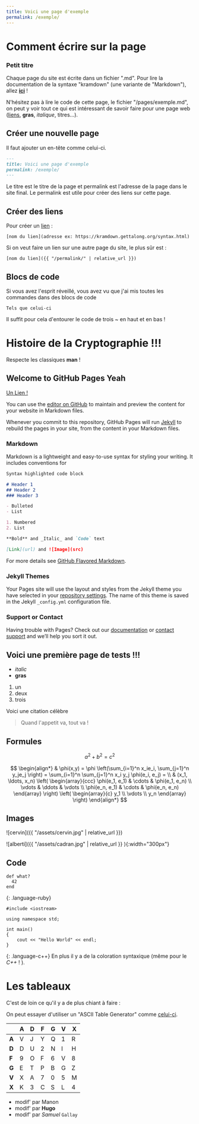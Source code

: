 ```yaml
---
title: Voici une page d'exemple
permalink: /exemple/
---
```

# Comment écrire sur la page

### Petit titre

Chaque page du site est écrite dans un fichier ".md".
Pour lire la documentation de la syntaxe "kramdown" (une variante de "Markdown"), allez [**ici**](https://kramdown.gettalong.org/syntax.html) !

N'hésitez pas à lire le code de cette page, le fichier "/pages/exemple.md", on peut y voir tout ce qui est intéressant de savoir faire pour une page web ([liens](), **gras**, *italique*, titres...).

## Créer une nouvelle page
Il faut ajouter un en-tête comme celui-ci.

~~~ Markdown
---
title: Voici une page d'exemple
permalink: /exemple/
---
~~~

Le titre est le titre de la page et permalink est l'adresse de la page dans le site final. Le permalink est utile pour créer des liens sur cette page.

## Créer des liens

Pour créer un [lien](#) :

~~~
[nom du lien](adresse ex: https://kramdown.gettalong.org/syntax.html)
~~~

Si on veut faire un lien sur une autre page du site, le plus sûr est :

~~~
[nom du lien]({{ "/permalink/" | relative_url }})
~~~

## Blocs de code

Si vous avez l'esprit réveillé, vous avez vu que j'ai mis toutes les commandes dans des blocs de code

~~~
Tels que celui-ci
~~~

Il suffit pour cela d'entourer le code de trois ~ en haut et en bas !

# Histoire de la Cryptographie !!!
Respecte les classiques **man** !

## Welcome to GitHub Pages **Yeah**

[Un Lien !](Page1.html)

You can use the [editor on GitHub](https://github.com/SamuelGallay/CryptoTPE/edit/master/index.md) to maintain and preview the content for your website in Markdown files.

Whenever you commit to this repository, GitHub Pages will run [Jekyll](https://jekyllrb.com/) to rebuild the pages in your site, from the content in your Markdown files.

### Markdown

Markdown is a lightweight and easy-to-use syntax for styling your writing. It includes conventions for

```markdown
Syntax highlighted code block

# Header 1
## Header 2
### Header 3

- Bulleted
- List

1. Numbered
2. List

**Bold** and _Italic_ and `Code` text

[Link](url) and ![Image](src)
```

For more details see [GitHub Flavored Markdown](https://guides.github.com/features/mastering-markdown/).

### Jekyll Themes

Your Pages site will use the layout and styles from the Jekyll theme you have selected in your [repository settings](https://github.com/SamuelGallay/CryptoTPE/settings). The name of this theme is saved in the Jekyll `_config.yml` configuration file.

### Support or Contact

Having trouble with Pages? Check out our [documentation](https://help.github.com/categories/github-pages-basics/) or [contact support](https://github.com/contact) and we’ll help you sort it out.

## Voici une première page de tests !!!

* *italic*
* **gras**


1. un
2. deux
3. trois  


Voici une citation célèbre
> Quand l'appetit va, tout va !

## Formules
$$
a^2 + b^2 = c^2
$$

$$
\begin{align*}
  & \phi(x,y) = \phi \left(\sum_{i=1}^n x_ie_i, \sum_{j=1}^n y_je_j \right)
  = \sum_{i=1}^n \sum_{j=1}^n x_i y_j \phi(e_i, e_j) = \\
  & (x_1, \ldots, x_n) \left( \begin{array}{ccc}
      \phi(e_1, e_1) & \cdots & \phi(e_1, e_n) \\
      \vdots & \ddots & \vdots \\
      \phi(e_n, e_1) & \cdots & \phi(e_n, e_n)
    \end{array} \right)
  \left( \begin{array}{c}
      y_1 \\
      \vdots \\
      y_n
    \end{array} \right)
\end{align*}
$$

## Images

![cervin]({{ "/assets/cervin.jpg" | relative_url }})

![alberti]({{ "/assets/cadran.jpg" | relative_url }} ){:width="300px"}

## Code
~~~
def what?
  42
end
~~~
{: .language-ruby}

~~~
#include <iostream>

using namespace std;

int main()
{
	cout << "Hello World" << endl;
}
~~~
{: .language-c++}
En plus il y a de la coloration syntaxique (même pour le *C++* ! ).

# Les tableaux

C'est de loin ce qu'il y a de plus chiant à faire :

On peut essayer d'utiliser un "ASCII Table Generator" comme [celui-ci](https://www.tablesgenerator.com/markdown_tables#).


|       | A | D | F | G | V | X |
|-------|---|---|---|---|---|---|
| **A** | V | J | Y | Q | 1 | R |
| **D** | D | U | 2 | N | I | H |
| **F** | 9 | O | F | 6 | V | 8 |
| **G** | E | T | P | B | G | Z |
| **V** | X | A | 7 | 0 | 5 | M |
| **X** | K | 3 | C | S | L | 4 |

* modif' par Manon
* modif' par **Hugo**
* modif' par *Samuel* `Gallay`
